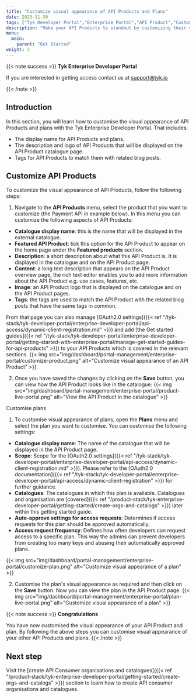 ```yaml
---
title: "Customize visual appearance of API Products and Plans"
date: 2023-11-30
tags: ["Tyk Developer Portal","Enterprise Portal","API Product","Customization"]
description: "Make your API Products to standout by customizing their visual appearance"
menu:
  main:
    parent: "Get Started"
weight: 3
---
```


{{< note success >}}
**Tyk Enterprise Developer Portal**

If you are interested in getting access contact us at [support@tyk.io](<mailto:support@tyk.io?subject=Tyk Enterprise Portal Beta>)

{{< /note >}}

## Introduction

In this section, you will learn how to customise the visual appearance of API Products and plans with the Tyk Enterprise Developer Portal. That includes:
- The display name for API Products and plans.
- The description and logo of API Products that will be displayed on the API Product catalogue page.
- Tags for API Products to match them with related blog posts.

## Customize API Products
To customize the visual appearance of API Products, follow the following steps:
1. Navigate to the **API Products** menu, select the product that you want to customize (the Payment API in example below). In this menu you can customize the following aspects of API Products:
- **Catalogue display name**: this is the name that will be displayed in the external catalogue.
- **Featured API Product**: tick this option for the API Product to appear on the home page under the **Featured products** section.
- **Description**: a short description about what this API Product is. It is displayed in the catalogue and on the API Product page.
- **Content**: a long text description that appears on the API Product overview page, the rich text editor enables you to add more information about the API Product e.g. use cases, features, etc.
- **Image**: an API Product logo that is displayed on the catalogue and on the API Product pages.
- **Tags**: the tags are used to match the API Product with the related blog posts that have the same tags in common.
 
From that page you can also manage [OAuth2.0 settings]({{< ref "/tyk-stack/tyk-developer-portal/enterprise-developer-portal/api-access/dynamic-client-registration.md" >}}) and add [the Get started guides]({{< ref "/tyk-stack/tyk-developer-portal/enterprise-developer-portal/getting-started-with-enterprise-portal/manage-get-started-guides-for-api-products" >}}) to your API Products which is covered in the relevant sections.
{{< img src="img/dashboard/portal-management/enterprise-portal/customize-product.png" alt="Customize visual appearance of an API Product" >}}

2. Once you have saved the changes by clicking on the **Save** button, you can view how the API Product looks like in the catalogue:
{{< img src="img/dashboard/portal-management/enterprise-portal/product-live-portal.png" alt="View the API Product in the catalogue" >}}

Customise plans
1. To customise visual appearance of plans, open the **Plans** menu and select the plan you want to customise. You can customise the following settings:
- **Catalogue display name**: The name of the catalogue that will be displayed in the API Product page.
- **Scope**: Scope for the [OAuth2.0 settings]({{< ref "/tyk-stack/tyk-developer-portal/enterprise-developer-portal/api-access/dynamic-client-registration.md" >}}). Please refer to the [OAuth2.0 documentation]({{< ref "/tyk-stack/tyk-developer-portal/enterprise-developer-portal/api-access/dynamic-client-registration" >}}) for further guidance.
- **Catalogues**: The catalogues in which this plan is available. Catalogues and organisation are [covered]({{< ref "/product-stack/tyk-enterprise-developer-portal/getting-started/create-orgs-and-catalogs" >}}) later within this getting started guide.
- **Auto-approve settings for access requests**: Determines if access requests for this plan should be approved automatically.
- **Access request frequency**: Defines how often developers can request access to a specific plan. This way the admins can prevent developers from creating too many keys and abusing their automatically approved plans.

{{< img src="img/dashboard/portal-management/enterprise-portal/customize-plan.png" alt="Customize visual appearance of a plan" >}}

2. Customise the plan's visual appearance as required and then click on the **Save** button. Now you can view the plan in the API Product page: 
{{< img src="img/dashboard/portal-management/enterprise-portal/plan-live-portal.png" alt="Customize visual appearance of a plan" >}}

{{< note success >}}
**Congratulations**

You have now customised the visual appearance of your API Product and plan. By following the above steps you can customise visual appearance of your other API Products and plans. 
{{< /note >}}

## Next step

Visit the [create API Consumer organisations and catalogues]({{< ref "/product-stack/tyk-enterprise-developer-portal/getting-started/create-orgs-and-catalogs" >}}) section to learn how to create API consumer organisations and catalogues.